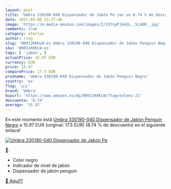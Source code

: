 ```yaml
---
layout: post
title: 'Umbra 330190-040 Dispensador de Jabón Pe con un 8.74 % de descuento'
date: 2021-03-06 23:37:46
image: 'https://m.media-amazon.com/images/I/31YnpPjkmSL._SL400_.jpg'
comments: true
category: ofertas
author: ring
slug: 'B003JKKKLW-es Umbra 330190-040 Dispensador de Jabón Penguin Negro'
sku: 'B003JKKKLW-es'
tags: [ 'jabón', ]
actualPrice: 15.97 EUR
currency: EUR
price: 15.97
comparePrice: 17.5 EUR
prodname: 'Umbra 330190-040 Dispensador de Jabón Penguin Negro'
country: 'es'
flag: '🇪🇸'
brand: 'Umbra'
buyurl: 'https://www.amazon.es/dp/B003JKKKLW/?tag=tolees-21'
descuento: '8.74'
average: '15.97'
---
```


En este momento está [Umbra 330190-040 Dispensador de Jabón Penguin Negro](https://www.amazon.es/dp/B003JKKKLW/?tag=tolees-21) a 15.97 EUR (original: 17.5 EUR) (8.74 %  de descuento) en el siguiente enlace!

[![Umbra 330190-040 Dispensador de Jabón Pe](https://m.media-amazon.com/images/I/31YnpPjkmSL._SL400_.jpg)](https://www.amazon.es/dp/B003JKKKLW/?tag=tolees-21)

🔎:

- Color negro
- Indicador de nivel de jabón
- Dispensador de jabón penguin

[🛒 Aquí!!!](https://www.amazon.es/dp/B003JKKKLW/?tag=tolees-21)
